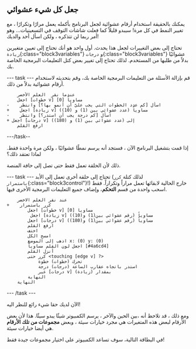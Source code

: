 ## جعل كل شيء عشوائي

يمكنك بالحقيقة استخدام أرقام عشوائية لجعل البرنامج بأكمله يعمل مرارًا وتكرارًا ، مع تغيير النمط في كل مرة! سيبدو قليلاً كما فعلت شاشات التوقف في التسعينيات... وهو أمر ربما لن تتذكره ، ولكن اسأل أحد والديك!

تحتاج إلى بعض التغييرات لجعل هذا يحدث. أول واحد هو أنك تحتاج إلى تعيين متغيرين `زيادة`{:class="block3variables"} و `درجات`{:class="block3variables"} عشوائيًا بدلاً من طلبها من المستخدم. لذلك تحتاج إلى تغيير بعض كتل التعليمات البرمجية الخاصة بك.

\--- task \--- قم بإزالة الأسئلة من التعليمات البرمجية الخاصة بك، وقم بتحديثه لاستخدام أرقام عشوائية بدلاً من ذلك.

```blocks3
    عندما نقر  العلم الأخضر
    اجعل [خطوات v] مساوياً [0]
-    اسأل [كم عدد الخطوات التي يجب عليّ أن أنمو بها؟] وانتظر
+    اجعل [زيادة v] مساوياً (عدد عشوائي بين (1) و (10))
-    اسأل [كم درجة يجب أن استدر؟] وانتظر
+ اجعل [درجات v] إلى (عدد عشوائي بين (1) و (180))
    ارفع القلم
```

\---/task--

إذا قمت بتشغيل البرنامج الآن ، فستجد أنه يرسم نمطًا عشوائيًا ، ولكن مرة واحدة فقط. لماذا تعتقد ذلك؟

ذلك لأن الحلقة تعمل فقط حتى تصل إلى حافة المنصة.

\--- task \--- تحتاج إلى حلقة أخرى تعمل إلى الأبد (لذلك كتلة `كرر باستمرار`{:class="block3control"}!) خارج الحالية لابقائها تعمل مراراً وتكراراً. فقط اسحب واحدة من قسم **التحكم**، وإضاف جميع التعليمات البرمجية الأخرى فيها.

```blocks3
    عند نقر العلم الاخضر
+    كرر باستمرار 
        اجعل [خطوات v] مساويا [0]
         اجعل [زيادة v] مساوياً (رقم عشوائي بين(1) و(10))
        اجعل [درجات v] مساوياً (رقم عشوائي بين(1) و(180))
        ارفع القلم
        اختف
        امسح الكل
        اذهب إلى الموضع x: (0) y: (0)
        اجعل لون القلم مساوياً [#4a6cd4]
        أنزل القلم
        كرر حتى <touching [edge v] ?> 
            تحرك (خطوات) خطوة
            استدر باتجاه عقارب الساعة (درجات) درجة
            غير [درجات v] بمقدار (زيادة)
        النهاية
    النهاية
```

\--- /task \---

الآن لديك حقا شيء رائع للنظر اليه!

ومع ذلك ، قد تلاحظ أنه ،بين الحين والآخر ، يرسم الكمبيوتر شيئًا يبدو سيئًا. هذا لأن بعض الأرقام لبعض هذه المتغيرات هي مجرد خيارات سيئة ، وبعض **مجموعات من تلك الأرقام** هي أيضا خيارات سيئة.

في البطاقة التالية، سوف تساعد الكمبيوتر على اختيار مجموعات جيدة فقط!